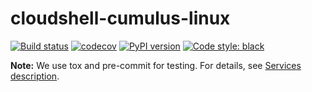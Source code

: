 # cloudshell-cumulus-linux

[![Build status](https://github.com/QualiSystems/cloudshell-cumulus-linux/workflows/CI/badge.svg?branch=master)](https://github.com/QualiSystems/cloudshell-cumulus-linux/actions?query=branch%3Amaster)
[![codecov](https://codecov.io/gh/QualiSystems/cloudshell-cumulus-linux/branch/master/graph/badge.svg)](https://codecov.io/gh/QualiSystems/cloudshell-cumulus-linux)
[![PyPI version](https://badge.fury.io/py/cloudshell-cumulus-linux.svg)](https://badge.fury.io/py/cloudshell-cumulus-linux)
[![Code style: black](https://img.shields.io/badge/code%20style-black-000000.svg)](https://github.com/python/black)

**Note:** We use tox and pre-commit for testing. For details, see [Services description](https://github.com/QualiSystems/cloudshell-package-repo-template#description-of-services).